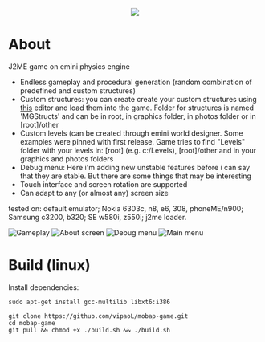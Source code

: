 <p align="center">
  <img src="https://user-images.githubusercontent.com/59665125/182234781-e60b3a3a-1b6f-44e6-84b2-d21a12caa023.png"/>
  <br>
</p>


# About
J2ME game on emini physics engine
- Endless gameplay and procedural generation (random combination of predefined and custom structures)
- Custom structures: you can create create your custom structures using [this](https://github.com/vipaoL/mobap-game-editor-android) editor and load them into the game. Folder for structures is named 'MGStructs' and can be in root, in graphics folder, in photos folder or in [root]/other
- Custom levels (can be created through emini world designer. Some examples were pinned with first release. Game tries to find "Levels" folder with your levels in: [root] (e.g. c:/Levels), [root]/other and in your graphics and photos folders
- Debug menu: Here i'm adding new unstable features before i can say that they are stable. But there are some things that may be interesting
- Touch interface and screen rotation are supported
- Can adapt to any (or almost any) screen size

tested on: default emulator; Nokia 6303c, n8, e6, 308, phoneME/n900; Samsung c3200, b320; SE w580i, z550i; j2me loader.

![Gameplay](https://user-images.githubusercontent.com/59665125/170510578-16867f63-9968-4163-9282-d138356c4738.png)
![About screen](https://user-images.githubusercontent.com/59665125/170510649-ac57e0da-7374-4ada-bf7d-33956d262575.png)
![Debug menu](https://user-images.githubusercontent.com/59665125/170510660-60e9d6e1-d99e-4bc7-8931-ed5b952cd5ab.png)
![Main menu](https://user-images.githubusercontent.com/59665125/166309387-667bae51-8be3-45fe-a087-62cd5a91de9d.png)


# Build (linux)
Install dependencies:
```
sudo apt-get install gcc-multilib libxt6:i386
```
```
git clone https://github.com/vipaoL/mobap-game.git  
cd mobap-game  
git pull && chmod +x ./build.sh && ./build.sh
```
